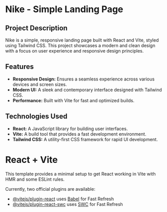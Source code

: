 # Nike - Simple Landing Page

## Project Description

Nike is a simple, responsive landing page built with React and Vite, styled using Tailwind CSS. This project showcases a modern and clean design with a focus on user experience and responsive design principles.

## Features

- **Responsive Design:** Ensures a seamless experience across various devices and screen sizes.
- **Modern UI:** A sleek and contemporary interface designed with Tailwind CSS.
- **Performance:** Built with Vite for fast and optimized builds.

## Technologies Used

- **React:** A JavaScript library for building user interfaces.
- **Vite:** A build tool that provides a fast development environment.
- **Tailwind CSS:** A utility-first CSS framework for rapid UI development.


# React + Vite

This template provides a minimal setup to get React working in Vite with HMR and some ESLint rules.

Currently, two official plugins are available:

- [@vitejs/plugin-react](https://github.com/vitejs/vite-plugin-react/blob/main/packages/plugin-react/README.md) uses [Babel](https://babeljs.io/) for Fast Refresh
- [@vitejs/plugin-react-swc](https://github.com/vitejs/vite-plugin-react-swc) uses [SWC](https://swc.rs/) for Fast Refresh
